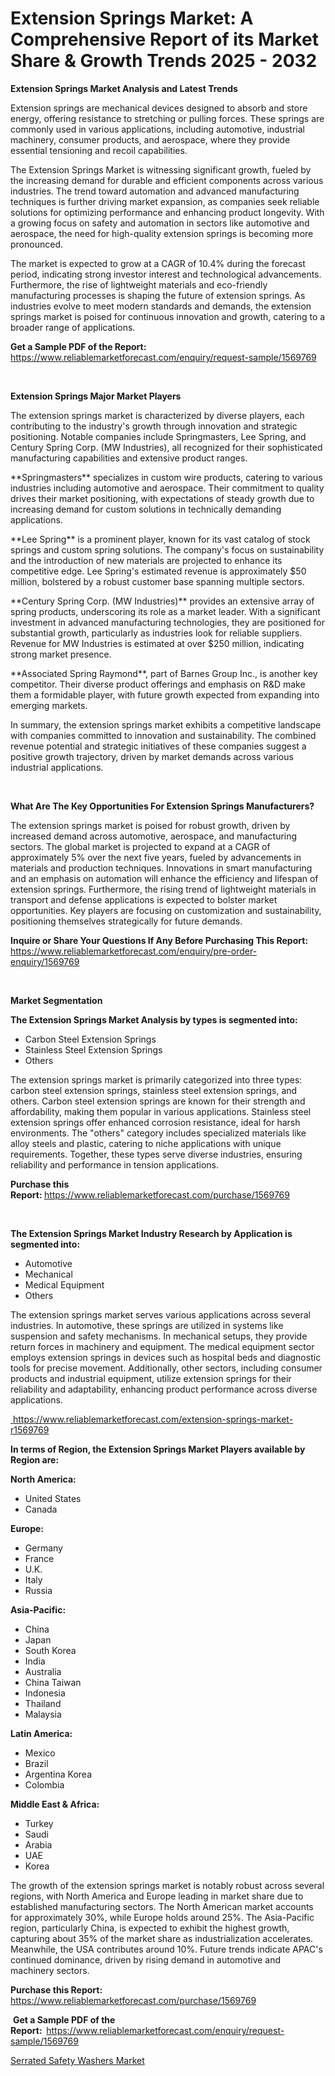 <p><h1>Extension Springs Market: A Comprehensive Report of its Market Share & Growth Trends 2025 - 2032</h1></p><p><strong>Extension Springs Market Analysis and Latest Trends</strong></p>
<p><p>Extension springs are mechanical devices designed to absorb and store energy, offering resistance to stretching or pulling forces. These springs are commonly used in various applications, including automotive, industrial machinery, consumer products, and aerospace, where they provide essential tensioning and recoil capabilities. </p><p>The Extension Springs Market is witnessing significant growth, fueled by the increasing demand for durable and efficient components across various industries. The trend toward automation and advanced manufacturing techniques is further driving market expansion, as companies seek reliable solutions for optimizing performance and enhancing product longevity. With a growing focus on safety and automation in sectors like automotive and aerospace, the need for high-quality extension springs is becoming more pronounced.</p><p>The market is expected to grow at a CAGR of 10.4% during the forecast period, indicating strong investor interest and technological advancements. Furthermore, the rise of lightweight materials and eco-friendly manufacturing processes is shaping the future of extension springs. As industries evolve to meet modern standards and demands, the extension springs market is poised for continuous innovation and growth, catering to a broader range of applications.</p></p>
<p><strong>Get a Sample PDF of the Report:&nbsp;</strong> <a href="https://www.reliablemarketforecast.com/enquiry/request-sample/1569769?utm_campaign=2320&utm_medium=2&utm_source=Github&utm_content=ia&utm_term=25032025&utm_id=extension-springs">https://www.reliablemarketforecast.com/enquiry/request-sample/1569769</a></p>
<p>&nbsp;</p>
<p><strong>Extension Springs Major Market Players</strong></p>
<p><p>The extension springs market is characterized by diverse players, each contributing to the industry's growth through innovation and strategic positioning. Notable companies include Springmasters, Lee Spring, and Century Spring Corp. (MW Industries), all recognized for their sophisticated manufacturing capabilities and extensive product ranges.</p><p>**Springmasters** specializes in custom wire products, catering to various industries including automotive and aerospace. Their commitment to quality drives their market positioning, with expectations of steady growth due to increasing demand for custom solutions in technically demanding applications.</p><p>**Lee Spring** is a prominent player, known for its vast catalog of stock springs and custom spring solutions. The company's focus on sustainability and the introduction of new materials are projected to enhance its competitive edge. Lee Spring's estimated revenue is approximately $50 million, bolstered by a robust customer base spanning multiple sectors.</p><p>**Century Spring Corp. (MW Industries)** provides an extensive array of spring products, underscoring its role as a market leader. With a significant investment in advanced manufacturing technologies, they are positioned for substantial growth, particularly as industries look for reliable suppliers. Revenue for MW Industries is estimated at over $250 million, indicating strong market presence.</p><p>**Associated Spring Raymond**, part of Barnes Group Inc., is another key competitor. Their diverse product offerings and emphasis on R&D make them a formidable player, with future growth expected from expanding into emerging markets.</p><p>In summary, the extension springs market exhibits a competitive landscape with companies committed to innovation and sustainability. The combined revenue potential and strategic initiatives of these companies suggest a positive growth trajectory, driven by market demands across various industrial applications.</p></p>
<p>&nbsp;</p>
<p><strong>What Are The Key Opportunities For Extension Springs Manufacturers?</strong></p>
<p><p>The extension springs market is poised for robust growth, driven by increased demand across automotive, aerospace, and manufacturing sectors. The global market is projected to expand at a CAGR of approximately 5% over the next five years, fueled by advancements in materials and production techniques. Innovations in smart manufacturing and an emphasis on automation will enhance the efficiency and lifespan of extension springs. Furthermore, the rising trend of lightweight materials in transport and defense applications is expected to bolster market opportunities. Key players are focusing on customization and sustainability, positioning themselves strategically for future demands.</p></p>
<p><strong>Inquire or Share Your Questions If Any Before Purchasing This Report:</strong> <a href="https://www.reliablemarketforecast.com/enquiry/pre-order-enquiry/1569769?utm_campaign=2320&utm_medium=2&utm_source=Github&utm_content=ia&utm_term=25032025&utm_id=extension-springs">https://www.reliablemarketforecast.com/enquiry/pre-order-enquiry/1569769</a></p>
<p>&nbsp;</p>
<p><strong>Market Segmentation</strong></p>
<p><strong>The Extension Springs Market Analysis by types is segmented into:</strong></p>
<p><ul><li>Carbon Steel Extension Springs</li><li>Stainless Steel Extension Springs</li><li>Others</li></ul></p>
<p><p>The extension springs market is primarily categorized into three types: carbon steel extension springs, stainless steel extension springs, and others. Carbon steel extension springs are known for their strength and affordability, making them popular in various applications. Stainless steel extension springs offer enhanced corrosion resistance, ideal for harsh environments. The "others" category includes specialized materials like alloy steels and plastic, catering to niche applications with unique requirements. Together, these types serve diverse industries, ensuring reliability and performance in tension applications.</p></p>
<p><strong>Purchase this Report:&nbsp;</strong><a href="https://www.reliablemarketforecast.com/purchase/1569769?utm_campaign=2320&utm_medium=2&utm_source=Github&utm_content=ia&utm_term=25032025&utm_id=extension-springs">https://www.reliablemarketforecast.com/purchase/1569769</a></p>
<p>&nbsp;</p>
<p><strong>The Extension Springs Market Industry Research by Application is segmented into:</strong></p>
<p><ul><li>Automotive</li><li>Mechanical</li><li>Medical Equipment</li><li>Others</li></ul></p>
<p><p>The extension springs market serves various applications across several industries. In automotive, these springs are utilized in systems like suspension and safety mechanisms. In mechanical setups, they provide return forces in machinery and equipment. The medical equipment sector employs extension springs in devices such as hospital beds and diagnostic tools for precise movement. Additionally, other sectors, including consumer products and industrial equipment, utilize extension springs for their reliability and adaptability, enhancing product performance across diverse applications.</p></p>
<p><a href="https://www.reliablemarketforecast.com/extension-springs-market-r1569769?utm_campaign=2320&utm_medium=2&utm_source=Github&utm_content=ia&utm_term=25032025&utm_id=extension-springs">&nbsp;https://www.reliablemarketforecast.com/extension-springs-market-r1569769</a></p>
<p><strong>In terms of Region, the Extension Springs Market Players available by Region are:</strong></p>
<p>
    <p> <strong> North America: </strong>
        <ul>
            <li>United States</li>
            <li>Canada</li>
        </ul>
        </p> 
    <p> <strong> Europe: </strong>
        <ul>
            <li>Germany</li>
            <li>France</li>
            <li>U.K.</li>
            <li>Italy</li>
            <li>Russia</li>
        </ul>
        </p> 
    <p> <strong> Asia-Pacific: </strong>
        <ul>
            <li>China</li>
            <li>Japan</li>
            <li>South Korea</li>
            <li>India</li>
            <li>Australia</li>
            <li>China Taiwan</li>
            <li>Indonesia</li>
            <li>Thailand</li>
            <li>Malaysia</li>
        </ul>
        </p> 
    <p> <strong> Latin America: </strong>
        <ul>
            <li>Mexico</li>
            <li>Brazil</li>
            <li>Argentina Korea</li>
            <li>Colombia</li>
        </ul>
        </p> 
    <p> <strong> Middle East & Africa: </strong>
        <ul>
            <li>Turkey</li>
            <li>Saudi</li>
            <li>Arabia</li>
            <li>UAE</li>
            <li>Korea</li>
        </ul>
    </p>
    </p>
<p><p>The growth of the extension springs market is notably robust across several regions, with North America and Europe leading in market share due to established manufacturing sectors. The North American market accounts for approximately 30%, while Europe holds around 25%. The Asia-Pacific region, particularly China, is expected to exhibit the highest growth, capturing about 35% of the market share as industrialization accelerates. Meanwhile, the USA contributes around 10%. Future trends indicate APAC's continued dominance, driven by rising demand in automotive and machinery sectors.</p></p>
<p><strong>Purchase this Report: </strong><a href="https://www.reliablemarketforecast.com/purchase/1569769?utm_campaign=2320&utm_medium=2&utm_source=Github&utm_content=ia&utm_term=25032025&utm_id=extension-springs">https://www.reliablemarketforecast.com/purchase/1569769</a></p>
<p>&nbsp;<strong>Get a Sample PDF of the Report:&nbsp;&nbsp;</strong><a href="https://www.reliablemarketforecast.com/enquiry/request-sample/1569769?utm_campaign=2320&utm_medium=2&utm_source=Github&utm_content=ia&utm_term=25032025&utm_id=extension-springs">https://www.reliablemarketforecast.com/enquiry/request-sample/1569769</a></p>
<p><strong></strong></p>
<p><p><a href="https://github.com/cheryjhonson/Market-Research-Report-List-1/blob/main/serrated-safety-washers-market.md?utm_campaign=2320&utm_medium=2&utm_source=Github&utm_content=ia&utm_term=25032025&utm_id=extension-springs">Serrated Safety Washers Market</a></p></p>